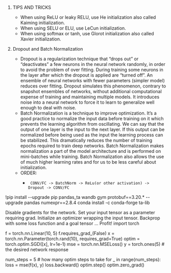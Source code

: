 1. TIPS AND TRICKS

    - When using ReLU or leaky RELU, use He initialization also called Kaiming initialization.
    - When using SELU or ELU, use LeCun initialization.
    - When using softmax or tanh, use Glorot initialization also called Xavier initialization.

2. Dropout and Batch Normalization

    - Dropout is a regularization technique that “drops out” or “deactivates” a few neurons in the neural network
      randomly, in order to avoid the problem of over fitting. During training some neurons in the layer after which the
      dropout is applied are “turned off”. An ensemble of neural networks with fewer parameters (simpler model) reduces
      over fitting. Dropout simulates this phenomenon, contrary to snapshot ensembles of networks, without additional
      computational expense of training and maintaining multiple models. It introduces noise into a neural network to
      force it to learn to generalize well enough to deal with noise.
    - Batch Normalization is a technique to improve optimization. It’s a good practice to normalize the input data
      before training on it which prevents the learning algorithm from oscillating. We can say that the output of one
      layer is the input to the next layer. If this output can be normalized before being used as the input the learning
      process can be stabilized. This dramatically reduces the number of training epochs required to train deep
      networks. Batch Normalization makes normalization a part of the model architecture and is performed on
      mini-batches while training. Batch Normalization also allows the use of much higher learning rates and for us to
      be less careful about initialization.
    - ORDER:
        -      CONV/FC -> BatchNorm -> ReLu(or other activation) -> Dropout -> CONV/FC


!pip install --upgrade pip pandas_ta wandb gym protobuf==3.20.* --upgrade pandas numexpr==2.8.4 
conda install -c conda-forge ta-lib

Disable gradients for the network.
Set your input tensor as a parameter requiring grad.
Initialize an optimizer wrapping the input tensor.
Backprop with some loss function and a goal tensor
...
Profit!
import torch

f = torch.nn.Linear(10, 5)
f.requires_grad_(False)
x = torch.nn.Parameter(torch.rand(10), requires_grad=True)
optim = torch.optim.SGD([x], lr=1e-1)
mse = torch.nn.MSELoss()
y = torch.ones(5)  # the desired network response

num_steps = 5  # how many optim steps to take
for _ in range(num_steps):
   loss = mse(f(x), y)
   loss.backward()
   optim.step()
   optim.zero_grad()
